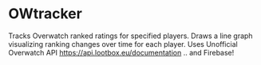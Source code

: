 # OWtracker
Tracks Overwatch ranked ratings for specified players. Draws a line graph visualizing ranking changes over time for each player.
Uses Unofficial Overwatch API https://api.lootbox.eu/documentation 
.. and Firebase!
